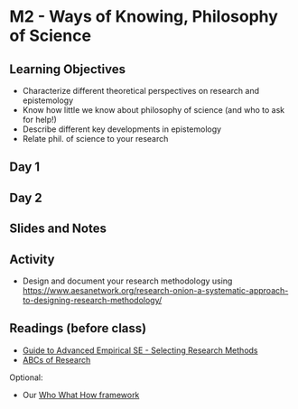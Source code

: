 # M2 - Ways of Knowing, Philosophy of Science

## Learning Objectives

* Characterize different theoretical perspectives on research and epistemology
* Know how little we know about philosophy of science (and who to ask for help!)
* Describe different key developments in epistemology
* Relate phil. of science to your research

## Day 1

## Day 2



## Slides and Notes

## Activity

- Design and document your research methodology using https://www.aesanetwork.org/research-onion-a-systematic-approach-to-designing-research-methodology/

## Readings (before class)

* [Guide to Advanced Empirical SE - Selecting Research Methods](resources/epistemology/EmpiricalSEEasterbrook.pdf)
* [ABCs of Research](resources/epistemology/ABC-SE.pdf)

Optional:

- Our [Who What How framework](https://link.springer.com/article/10.1007%2Fs10664-020-09858-z)